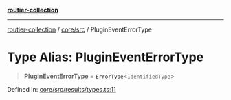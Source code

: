 [**routier-collection**](../../../README.md)

***

[routier-collection](../../../README.md) / [core/src](../README.md) / PluginEventErrorType

# Type Alias: PluginEventErrorType

> **PluginEventErrorType** = [`ErrorType`](ErrorType.md)\<`IdentifiedType`\>

Defined in: [core/src/results/types.ts:11](https://github.com/Agrejus/routier/blob/ae307d61bf9883ec014a438be7cbd96d2060d092/core/src/results/types.ts#L11)
